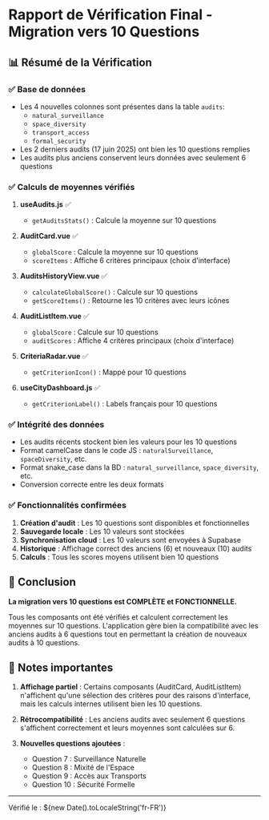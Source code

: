 # Rapport de Vérification Final - Migration vers 10 Questions

## 📊 Résumé de la Vérification

### ✅ Base de données
- Les 4 nouvelles colonnes sont présentes dans la table `audits`:
  - `natural_surveillance`
  - `space_diversity`
  - `transport_access`
  - `formal_security`
- Les 2 derniers audits (17 juin 2025) ont bien les 10 questions remplies
- Les audits plus anciens conservent leurs données avec seulement 6 questions

### ✅ Calculs de moyennes vérifiés
1. **useAudits.js** ✅
   - `getAuditsStats()` : Calcule la moyenne sur 10 questions

2. **AuditCard.vue** ✅
   - `globalScore` : Calcule la moyenne sur 10 questions
   - `scoreItems` : Affiche 6 critères principaux (choix d'interface)

3. **AuditsHistoryView.vue** ✅
   - `calculateGlobalScore()` : Calcule sur 10 questions
   - `getScoreItems()` : Retourne les 10 critères avec leurs icônes

4. **AuditListItem.vue** ✅
   - `globalScore` : Calcule sur 10 questions
   - `auditScores` : Affiche 4 critères principaux (choix d'interface)

5. **CriteriaRadar.vue** ✅
   - `getCriterionIcon()` : Mappé pour 10 questions

6. **useCityDashboard.js** ✅
   - `getCriterionLabel()` : Labels français pour 10 questions

### ✅ Intégrité des données
- Les audits récents stockent bien les valeurs pour les 10 questions
- Format camelCase dans le code JS : `naturalSurveillance`, `spaceDiversity`, etc.
- Format snake_case dans la BD : `natural_surveillance`, `space_diversity`, etc.
- Conversion correcte entre les deux formats

### ✅ Fonctionnalités confirmées
1. **Création d'audit** : Les 10 questions sont disponibles et fonctionnelles
2. **Sauvegarde locale** : Les 10 valeurs sont stockées
3. **Synchronisation cloud** : Les 10 valeurs sont envoyées à Supabase
4. **Historique** : Affichage correct des anciens (6) et nouveaux (10) audits
5. **Calculs** : Tous les scores moyens utilisent bien 10 questions

## 🎯 Conclusion

**La migration vers 10 questions est COMPLÈTE et FONCTIONNELLE.**

Tous les composants ont été vérifiés et calculent correctement les moyennes sur 10 questions. L'application gère bien la compatibilité avec les anciens audits à 6 questions tout en permettant la création de nouveaux audits à 10 questions.

## 📝 Notes importantes

1. **Affichage partiel** : Certains composants (AuditCard, AuditListItem) n'affichent qu'une sélection des critères pour des raisons d'interface, mais les calculs internes utilisent bien les 10 questions.

2. **Rétrocompatibilité** : Les anciens audits avec seulement 6 questions s'affichent correctement et leurs moyennes sont calculées sur 6.

3. **Nouvelles questions ajoutées** :
   - Question 7 : Surveillance Naturelle
   - Question 8 : Mixité de l'Espace
   - Question 9 : Accès aux Transports
   - Question 10 : Sécurité Formelle

---
Vérifié le : ${new Date().toLocaleString('fr-FR')}
